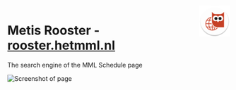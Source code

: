 <img src="public/icons/res/mipmap-xhdpi/ic_launcher.png" alt="" align="right" height="70px">

# Metis Rooster - [rooster.hetmml.nl](http://rooster.hetmml.nl/)
The search engine of the MML Schedule page

![Screenshot of page](https://noahloomans.com/assets/projects/rooster.hetmml.nl.png/)
